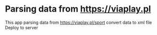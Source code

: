 # Parsing data from https://viaplay.pl

This app parsing data from https://viaplay.pl/sport  convert data to xml file
Deploy to server


